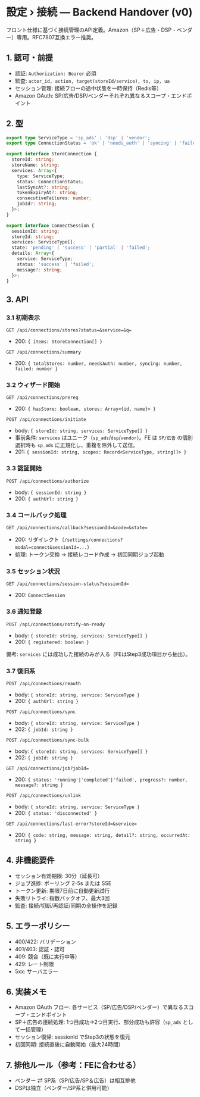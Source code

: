 # 設定 › 接続 — Backend Handover (v0)

フロント仕様に基づく接続管理のAPI定義。Amazon（SP＋広告・DSP・ベンダー）専用。RFC7807互換エラー推奨。

## 1. 認可・前提
- 認証: `Authorization: Bearer` 必須
- 監査: `actor_id, action, target(storeId/service), ts, ip, ua`
- セッション管理: 接続フローの途中状態を一時保持（Redis等）
- Amazon OAuth: SP/広告/DSP/ベンダーそれぞれ異なるスコープ・エンドポイント

## 2. 型
```ts
export type ServiceType = 'sp_ads' | 'dsp' | 'vendor';
export type ConnectionStatus = 'ok' | 'needs_auth' | 'syncing' | 'failed' | 'disconnected';

export interface StoreConnection {
  storeId: string;
  storeName: string;
  services: Array<{
    type: ServiceType;
    status: ConnectionStatus;
    lastSyncAt?: string;
    tokenExpiryAt?: string;
    consecutiveFailures: number;
    jobId?: string;
  }>;
}

export interface ConnectSession {
  sessionId: string;
  storeId: string;
  services: ServiceType[];
  state: 'pending' | 'success' | 'partial' | 'failed';
  details: Array<{
    service: ServiceType;
    status: 'success' | 'failed';
    message?: string;
  }>;
}
```

## 3. API
### 3.1 初期表示
```
GET /api/connections/stores?status=&service=&q=
```
- 200: `{ items: StoreConnection[] }`

```
GET /api/connections/summary
```
- 200: `{ totalStores: number, needsAuth: number, syncing: number, failed: number }`

### 3.2 ウィザード開始
```
GET /api/connections/prereq
```
- 200: `{ hasStore: boolean, stores: Array<{id, name}> }`

```
POST /api/connections/initiate
```
- body: `{ storeId: string, services: ServiceType[] }`
- 事前条件: `services` はユニーク（`sp_ads`/`dsp`/`vendor`）。FE は `SP/広告` の個別選択時も `sp_ads` に正規化し、重複を除外して送信。
- 201: `{ sessionId: string, scopes: Record<ServiceType, string[]> }`

### 3.3 認証開始
```
POST /api/connections/authorize
```
- body: `{ sessionId: string }`
- 200: `{ authUrl: string }`

### 3.4 コールバック処理
```
GET /api/connections/callback?sessionId=&code=&state=
```
- 200: リダイレクト（`/settings/connections?modal=connect&sessionId=...`）
- 処理: トークン交換 → 接続レコード作成 → 初回同期ジョブ起動

### 3.5 セッション状況
```
GET /api/connections/session-status?sessionId=
```
- 200: `ConnectSession`

### 3.6 通知登録
```
POST /api/connections/notify-on-ready
```
- body: `{ storeId: string, services: ServiceType[] }`
- 200: `{ registered: boolean }`

備考: `services` には成功した接続のみが入る（FEはStep3成功項目から抽出）。

### 3.7 復旧系
```
POST /api/connections/reauth
```
- body: `{ storeId: string, service: ServiceType }`
- 200: `{ authUrl: string }`

```
POST /api/connections/sync
```
- body: `{ storeId: string, service: ServiceType }`
- 202: `{ jobId: string }`

```
POST /api/connections/sync-bulk
```
- body: `{ storeId: string, services: ServiceType[] }`
- 202: `{ jobId: string }`

```
GET /api/connections/job?jobId=
```
- 200: `{ status: 'running'|'completed'|'failed', progress?: number, message?: string }`

```
POST /api/connections/unlink
```
- body: `{ storeId: string, service: ServiceType }`
- 200: `{ status: 'disconnected' }`

```
GET /api/connections/last-error?storeId=&service=
```
- 200: `{ code: string, message: string, detail?: string, occurredAt: string }`

## 4. 非機能要件
- セッション有効期限: 30分（延長可）
- ジョブ進捗: ポーリング 2-5s または SSE
- トークン更新: 期限7日前に自動更新試行
- 失敗リトライ: 指数バックオフ、最大3回
- 監査: 接続/切断/再認証/同期の全操作を記録

## 5. エラーポリシー
- 400/422: バリデーション
- 401/403: 認証・認可
- 409: 競合（既に実行中等）
- 429: レート制限
- 5xx: サーバエラー

## 6. 実装メモ
- Amazon OAuth フロー: 各サービス（SP/広告/DSP/ベンダー）で異なるスコープ・エンドポイント
- SP＋広告の連続処理: 1つ目成功→2つ目実行、部分成功も許容（`sp_ads` として一括管理）
- セッション復帰: sessionId でStep3の状態を復元
- 初回同期: 接続直後に自動開始（最大24時間）

## 7. 排他ルール（参考：FEに合わせる）
- ベンダー ⇄ SP系（SP/広告/SP＆広告）は相互排他
- DSPは独立（ベンダー/SP系と併用可能）
